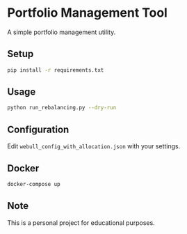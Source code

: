 # Portfolio Management Tool

A simple portfolio management utility.

## Setup

```bash
pip install -r requirements.txt
```

## Usage

```bash
python run_rebalancing.py --dry-run
```

## Configuration

Edit `webull_config_with_allocation.json` with your settings.

## Docker

```bash
docker-compose up
```

## Note

This is a personal project for educational purposes. 